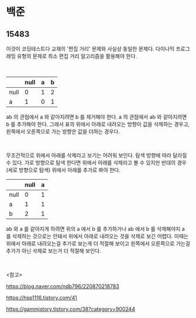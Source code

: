 # 백준

## 15483

이것이 코딩테스트다 교재의 '편집 거리' 문제와 사실상 동일한 문제다. 다이나믹 프로그래밍 유형의 문제로 최소 편집 거리 알고리즘을 활용해야 한다.

<br>

|      | null | a    | b    |
| ---- | ---- | ---- | ---- |
| null | 0    | 1    | 2    |
| a    | 1    | 0    | 1    |

ab 의 관점에서 a 와 같아지려면 b 를 제거해야 한다. a 의 관점에서  ab 와 같아지려면 b 를 추가해야 한다. 그래서 표의 위에서 아래로 내려오는 방향이 값을 삭제하는 경우고, 왼쪽에서 오른쪽으로 가는 방향은 값을 더하는 경우다.

<br>

무조건적으로 위에서 아래를 삭제라고 보기는 어려워 보인다. 탐색 방향에 따라 달라질 수 있다. 가로 방향으로 탐색 한다면 위에서 아래를 삭제라고 볼 수 있지만 반대의 경우 (세로 방향으로 탐색) 위에서 아래를 추가로 봐야 한다.

|      | null | a    |
| ---- | ---- | ---- |
| null | 0    | 1    |
| a    | 1    | 1    |
| b    | 2    | 1    |

ab 와 a 를 같아지게 하려면 위의 a 에서 b 를 추가하거나 ab 에서 b 를 삭제해야지 a 를 삭제하는 것으로는 안돼서 위에서 아래로 내려오는 것을 삭제로 보긴 어렵다. 이때는 위에서 아래로 내려오는걸 추가로 보는게 더 적절해 보이고 왼쪽에서 오른쪽으로 가는걸 추가가 아닌 삭제로 보는거 더 적절해 보인다.

<br>

<참고>

https://blog.naver.com/ndb796/220870218783

https://hsp1116.tistory.com/41

https://gammistory.tistory.com/38?category=900244